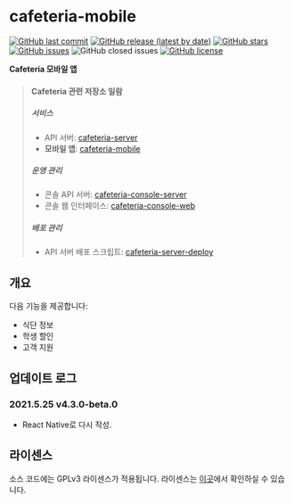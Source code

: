 # cafeteria-mobile

[![GitHub last commit](https://img.shields.io/github/last-commit/inu-appcenter/cafeteria-mobile)](https://github.com/inu-appcenter/cafeteria-mobile/commits)
[![GitHub release (latest by date)](https://img.shields.io/github/v/release/inu-appcenter/cafeteria-mobile)](https://github.com/inu-appcenter/cafeteria-mobile/releases/latest)
[![GitHub stars](https://img.shields.io/github/stars/inu-appcenter/cafeteria-mobile?style=shield)](https://github.com/inu-appcenter/cafeteria-mobile/stargazers)
[![GitHub issues](https://img.shields.io/github/issues/inu-appcenter/cafeteria-mobile)](https://github.com/inu-appcenter/cafeteria-mobile/issues)
![GitHub closed issues](https://img.shields.io/github/issues-closed/inu-appcenter/cafeteria-mobile)
[![GitHub license](https://img.shields.io/github/license/inu-appcenter/cafeteria-mobile)](https://github.com/inu-appcenter/cafeteria-mobile/blob/master/LICENSE)

**Cafeteria 모바일 앱**

> #### Cafeteria 관련 저장소 일람
>
> ##### 서비스
> - API 서버: [cafeteria-server](https://github.com/inu-appcenter/cafeteria-server)
> - **모바일 앱**: [cafeteria-mobile](https://github.com/inu-appcenter/cafeteria-mobile)
>
> ##### 운영 관리
> - 콘솔 API 서버: [cafeteria-console-server](https://github.com/inu-appcenter/cafeteria-console-server)
> - 콘솔 웹 인터페이스: [cafeteria-console-web](https://github.com/inu-appcenter/cafeteria-console-web)
>
> ##### 배포 관리
> - API 서버 배포 스크립트: [cafeteria-server-deploy](https://github.com/inu-appcenter/cafeteria-server-deploy)

## 개요

다음 기능을 제공합니다:

- 식단 정보
- 학생 할인
- 고객 지원

## 업데이트 로그

### 2021.5.25 v4.3.0-beta.0
- React Native로 다시 작성.

## 라이센스

소스 코드에는 GPLv3 라이센스가 적용됩니다. 라이센스는 [이곳](/LICENSE)에서 확인하실 수 있습니다.
